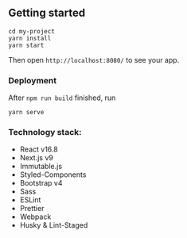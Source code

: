 
## Getting started
```
cd my-project
yarn install
yarn start
```

Then open `http://localhost:8080/` to see your app.

### Deployment
After `npm run build` finished, run

```
yarn serve
```

### Technology stack:
- React v16.8
- Next.js v9
- Immutable.js
- Styled-Components
- Bootstrap v4
- Sass
- ESLint
- Prettier
- Webpack
- Husky & Lint-Staged
